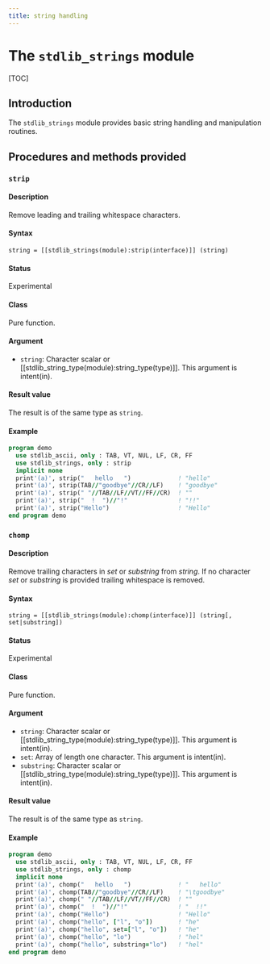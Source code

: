 ```yaml
---
title: string handling
---
```


# The `stdlib_strings` module

[TOC]

## Introduction

The `stdlib_strings` module provides basic string handling and manipulation routines.


## Procedures and methods provided


<!-- -- -- -- -- -- -- -- -- -- -- -- -- -- -- -- -- -- -- -->
### `strip`

#### Description

Remove leading and trailing whitespace characters.

#### Syntax

`string = [[stdlib_strings(module):strip(interface)]] (string)`

#### Status

Experimental

#### Class

Pure function.

#### Argument

- `string`: Character scalar or [[stdlib_string_type(module):string_type(type)]].
  This argument is intent(in).

#### Result value

The result is of the same type as `string`.

#### Example

```fortran
program demo
  use stdlib_ascii, only : TAB, VT, NUL, LF, CR, FF
  use stdlib_strings, only : strip
  implicit none
  print'(a)', strip("   hello   ")             ! "hello"
  print'(a)', strip(TAB//"goodbye"//CR//LF)    ! "goodbye"
  print'(a)', strip(" "//TAB//LF//VT//FF//CR)  ! ""
  print'(a)', strip("  !  ")//"!"              ! "!!"
  print'(a)', strip("Hello")                   ! "Hello"
end program demo
```


<!-- -- -- -- -- -- -- -- -- -- -- -- -- -- -- -- -- -- -- -->
### `chomp`

#### Description

Remove trailing characters in *set* or *substring* from *string*.
If no character *set* or *substring* is provided trailing whitespace is removed.

#### Syntax

`string = [[stdlib_strings(module):chomp(interface)]] (string[, set|substring])`

#### Status

Experimental

#### Class

Pure function.

#### Argument

- `string`: Character scalar or [[stdlib_string_type(module):string_type(type)]].
  This argument is intent(in).
- `set`: Array of length one character. This argument is intent(in).
- `substring`: Character scalar or [[stdlib_string_type(module):string_type(type)]].
  This argument is intent(in).

#### Result value

The result is of the same type as `string`.

#### Example

```fortran
program demo
  use stdlib_ascii, only : TAB, VT, NUL, LF, CR, FF
  use stdlib_strings, only : chomp
  implicit none
  print'(a)', chomp("   hello   ")             ! "   hello"
  print'(a)', chomp(TAB//"goodbye"//CR//LF)    ! "\tgoodbye"
  print'(a)', chomp(" "//TAB//LF//VT//FF//CR)  ! ""
  print'(a)', chomp("  !  ")//"!"              ! "  !!"
  print'(a)', chomp("Hello")                   ! "Hello"
  print'(a)', chomp("hello", ["l", "o"])       ! "he"
  print'(a)', chomp("hello", set=["l", "o"])   ! "he"
  print'(a)', chomp("hello", "lo")             ! "hel"
  print'(a)', chomp("hello", substring="lo")   ! "hel"
end program demo
```
